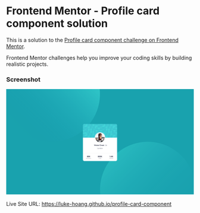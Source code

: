 # Frontend Mentor - Profile card component solution

This is a solution to the [Profile card component challenge on Frontend Mentor](https://www.frontendmentor.io/challenges/profile-card-component-cfArpWshJ).

Frontend Mentor challenges help you improve your coding skills by building realistic projects. 

### Screenshot

![](./screenshot.png)

Live Site URL: https://luke-hoang.github.io/profile-card-component
